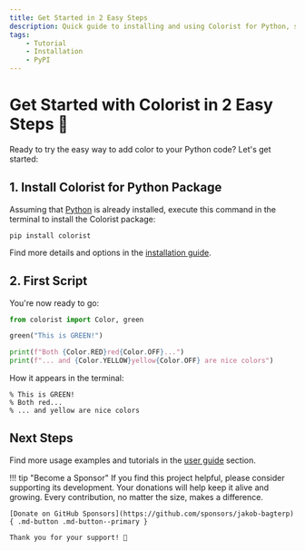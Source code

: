 ```yaml
---
title: Get Started in 2 Easy Steps
description: Quick guide to installing and using Colorist for Python, so you can add color to your terminal output in just 2 easy steps. Includes code examples.
tags:
    - Tutorial
    - Installation
    - PyPI
---
```


# Get Started with Colorist in 2 Easy Steps 🚀
Ready to try the easy way to add color to your Python code? Let's get started:

## 1. Install Colorist for Python Package
Assuming that [Python](https://www.python.org/) is already installed, execute this command in the terminal to install the Colorist package:

```shell title=""
pip install colorist
```

Find more details and options in the [installation guide](installation.md).

## 2. First Script
You're now ready to go:

```python linenums="1"
from colorist import Color, green

green("This is GREEN!")

print(f"Both {Color.RED}red{Color.OFF}...")
print(f"... and {Color.YELLOW}yellow{Color.OFF} are nice colors")
```

How it appears in the terminal:

<pre><code>% <span class="fg-green">This is GREEN!</span>
% Both <span class="fg-red">red</span>...
% ... and <span class="fg-yellow">yellow</span> are nice colors</code></pre>

## Next Steps
Find more usage examples and tutorials in the [user guide](../user-guide/index.md) section.

!!! tip "Become a Sponsor"
    If you find this project helpful, please consider supporting its development. Your donations will help keep it alive and growing. Every contribution, no matter the size, makes a difference.

    [Donate on GitHub Sponsors](https://github.com/sponsors/jakob-bagterp){ .md-button .md-button--primary }

    Thank you for your support! 🙌
